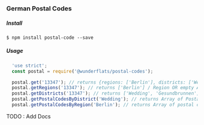 ### German Postal Codes

##### Install

``$ npm install postal-code --save ``


##### Usage
```js
  'use strict';
  const postal = require('@wunderflats/postal-codes');

  postal.get('13347'); // returns {regions: ['Berlin'], districts: ['Wedding', 'Gesundbrunnen']}; OR undefined in case nothing was found
  postal.getRegions('13347'); // returns ['Berlin'] / Region OR empty Array
  postal.getDistricts('13347'); // returns ['Wedding', 'Gesundbrunnen'] or empty Array
  postal.getPostalCodesByDistrict('Wedding'); // returns Array of Postal codes or Empty Array
  postal.getPostalCodesByRegion('Berlin'); // returns Array of postal codes or Empty array
```


TODO : Add Docs

